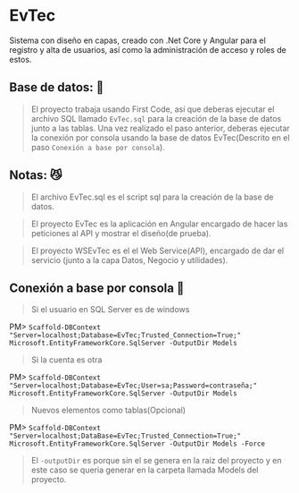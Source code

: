 # EvTec
Sistema con diseño en capas, creado con .Net Core y Angular para el registro y alta de usuarios, así como la administración de acceso y roles de estos. 

## Base de datos: 🚧
> El proyecto trabaja usando First Code, así que deberas ejecutar el archivo SQL llamado `EvTec.sql` para la creación de la base de datos junto a las tablas. 
> Una vez realizado el paso anterior, deberas ejecutar la conexión por consola usando la base de datos EvTec(Descrito en el paso `Conexión a base por consola`).  


## Notas: 😼
> El archivo EvTec.sql es el script sql para la creación de la base de datos.

> El proyecto EvTec es la aplicación en Angular encargado de hacer las peticiones al API y mostrar el diseño(de prueba).

> El proyecto WSEvTec es el el Web Service(API), encargado de dar el servicio (junto a la capa Datos, Negocio y utilidades). 

## Conexión a base por consola 🦇
> Si el usuario en SQL Server es de windows

PM> `Scaffold-DBContext "Server=localhost;Database=EvTec;Trusted_Connection=True;" Microsoft.EntityFrameworkCore.SqlServer -OutputDir Models`

> Si la cuenta es otra

PM> `Scaffold-DBContext "Server=localhost;Database=EvTec;User=sa;Password=contraseña;" Microsoft.EntityFrameworkCore.SqlServer -OutputDir Models`

> Nuevos elementos como tablas(Opcional)

PM> `Scaffold-DBContext "Server=localhost;DataBase=EvTec;Trusted_Connection=True;" Microsoft.EntityFrameworkCore.SqlServer -OutputDir Models -Force`

> El  `-outputDir` es porque sin el se genera en la raiz del proyecto y en este caso se queria generar en la carpeta llamada Models del proyecto.
